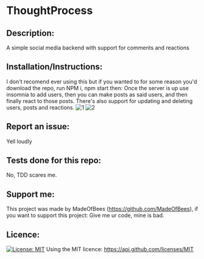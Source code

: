 # ThoughtProcess 

    
## Description: 
 A simple social media backend with support for comments and reactions 

## Installation/Instructions: 
 I don't recomend ever using this but if you wanted to for some reason you'd download the repo, run NPM i, npm start then:
 Once the server is up use insomnia to add users, then you can make posts as said users, and then finally react to those posts. There's also support for updating and deleting users, posts and reactions. 
![1](https://user-images.githubusercontent.com/9198297/203431816-818aef01-415d-4ed6-b1e6-43f3b7512ebe.jpg)
![2](https://user-images.githubusercontent.com/9198297/203431817-50687688-f1fb-40fb-857b-2ba9a045cc7b.jpg)

    
## Report an issue: 
 Yell loudly 
    
## Tests done for this repo:
 No, TDD scares me. 

    
## Support me: 
 This project was made by MadeOfBees (https://github.com/MadeOfBees), if you want to support this project: Give me ur code, mine is bad.

    
## Licence: 
 [![License: MIT](https://img.shields.io/badge/License-MIT-yellow.svg)](https://opensource.org/licenses/MIT)
 Using the MIT licence: https://api.github.com/licenses/MIT 
